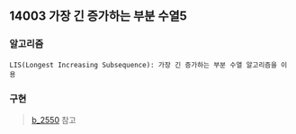 ## 14003 가장 긴 증가하는 부분 수열5

### 알고리즘
```
LIS(Longest Increasing Subsequence): 가장 긴 증가하는 부분 수열 알고리즘을 이용   
```

### 구현
> [b_2550](https://github.com/Yuz-Algorithm-Learning/algorithm-learning/tree/main/baekjoon/lis/b_2550) 참고
